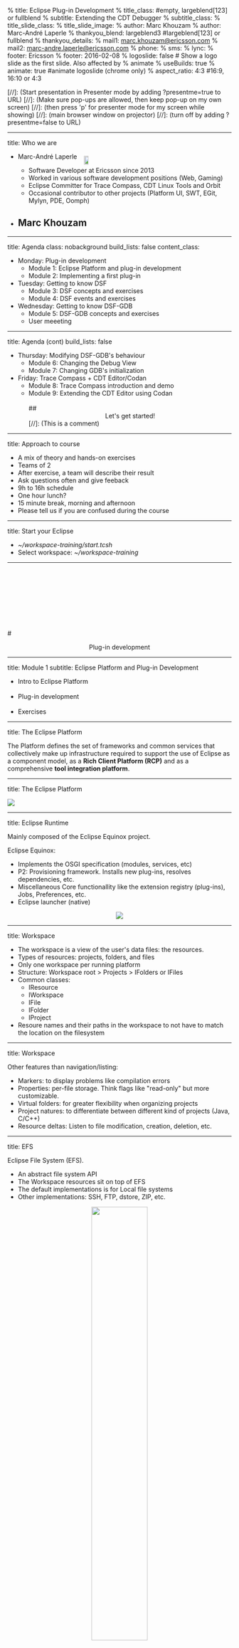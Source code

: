 % title: Eclipse Plug-in Development
% title_class:                  #empty, largeblend[123] or fullblend
% subtitle: Extending the CDT Debugger
% subtitle_class:
% title_slide_class:
% title_slide_image:
% author: Marc Khouzam
% author: Marc-André Laperle
% thankyou_blend: largeblend3       #largeblend[123] or fullblend
% thankyou_details:
% mail1: marc.khouzam@ericsson.com
% mail2: marc-andre.laperle@ericsson.com
% phone:
% sms:
% lync:
% footer: Ericsson
% footer: 2016-02-08
% logoslide: false      # Show a logo slide as the first slide. Also affected by % animate
% useBuilds: true
% animate: true         #animate logoslide (chrome only)
% aspect_ratio: 4:3     #16:9, 16:10 or 4:3

[//]: (Start presentation in Presenter mode by adding ?presentme=true to URL)
[//]: (Make sure pop-ups are allowed, then keep pop-up on my own screen)
[//]: (then press 'p' for presenter mode for my screen while showing)
[//]: (main browser window on projector)
[//]: (turn off by adding ?presentme=false to URL)

---
title: Who we are

- Marc-André Laperle
    - Software Developer at Ericsson since 2013
    - Worked in various software development positions (Web, Gaming)
    - Eclipse Committer for Trace Compass, CDT Linux Tools and Orbit
    - Occasional contributor to other projects (Platform UI, SWT, EGit, Mylyn, PDE, Oomph)

- Marc Khouzam
    -

---
title: Agenda
class: nobackground
build_lists: false
content_class:

- Monday: Plug-in development
    - Module 1: Eclipse Platform and plug-in development
    - Module 2: Implementing a first plug-in
- Tuesday: Getting to know DSF
    - Module 3: DSF concepts and exercises
    - Module 4: DSF events and exercises
- Wednesday: Getting to know DSF-GDB
    - Module 5: DSF-GDB concepts and exercises
    - User meeeting

---
title: Agenda (cont)
build_lists: false

- Thursday: Modifying DSF-GDB's behaviour
    - Module 6: Changing the Debug View
    - Module 7: Changing GDB's initialization
- Friday: Trace Compass + CDT Editor/Codan
    - Module 8: Trace Compass introduction and demo
    - Module 9: Extending the CDT Editor using Codan
    <br><br>
##<center>Let's get started!</center>
[//]: (This is a comment)

---
title: Approach to course

- A mix of theory and hands-on exercises
- Teams of 2
- After exercise, a team will describe their result
- Ask questions often and give feeback
- 9h to 16h schedule
- One hour lunch?
- 15 minute break, morning and afternoon
- Please tell us if you are confused during the course

---
title: Start your Eclipse

- *~/workspace-training/start.tcsh*
- Select workspace: *~/workspace-training*

---

<br><br>
<br><br>
<br><br>
<br><br>
#<center>Plug-in development</center>

---
title: Module 1
subtitle: Eclipse Platform and Plug-in Development

- Intro to Eclipse Platform
<br><br>
- Plug-in development
<br><br>
- Exercises

---
title: The Eclipse Platform

The Platform defines the set of frameworks and common services that collectively make up infrastructure required to support the use of Eclipse as a component model, as a **Rich Client Platform (RCP)** and as a comprehensive **tool integration platform**.

---
title: The Eclipse Platform

<img src="images/sdk-arch.jpg"/>

---

title: Eclipse Runtime

Mainly composed of the Eclipse Equinox project.

Eclipse Equinox:

- Implements the OSGI specification (modules, services, etc)
- P2: Provisioning framework. Installs new plug-ins, resolves dependencies, etc.
- Miscellaneous Core functionallity like the extension registry (plug-ins), Jobs, Preferences, etc.
- Eclipse launcher (native)

<center><img src="images/EclipseRT.png"/></center>

---

title: Workspace

- The workspace is a view of the user's data files: the resources.
- Types of resources: projects, folders, and files
- Only one workspace per running platform
- Structure: Workspace root > Projects > IFolders or IFiles
- Common classes:
	- IResource
	- IWorkspace
	- IFile
 	- IFolder
	- IProject
- Resoure names and their paths in the workspace to not have to match the location on the filesystem

---
title: Workspace

Other features than navigation/listing:

- Markers: to display problems like compilation errors
- Properties: per-file storage. Think flags like "read-only" but more customizable.
- Virtual folders: for greater flexibility when organizing projects
- Project natures: to differentiate between different kind of projects (Java, C/C++)
- Resource deltas: Listen to file modification, creation, deletion, etc.

---
title: EFS

Eclipse File System (EFS).

- An abstract file system API
- The Workspace resources sit on top of EFS
- The default implementations is for Local file systems
- Other implementations: SSH, FTP, dstore, ZIP, etc.

<center><img src="images/efs_project.png" width="50%" height="50%"/></center>

---
title: Eclipse Team

Framework to integrate SCMs.

- Repository configuration
- Resource management: Hooks for delete, move, add. Decorators in the UI.
- Synchronization: tracks whether or not resources are in sync. Local history.
- Logical Model Integration: Operate at the model level instead of per-file.
- Views: Synchronize, History, etc.

EGit, CVS, Subversion, Perforce use this.

<center><img src="images/egit.png"/></center>

---
title: Eclipse Help


- Table of content, Search, indexed
- Context sensitive (F1). Plug-ins can set context "ids"
- Runs on a local server, either in internal browser (SWT wiget) or external

Other "User Assistance" features

- Cheat cheets
- Welcome page
- Tutorials

<div style="position: absolute; left:400px; top: 400px;"><img src="images/welcome.png" width="70%" height="70%"/></div>
---
title: SWT

Standard Widget Toolkit (org.eclipse.swt.*)

<img src="images/vis-example.png"/>
<img src="images/lin-example.png"/>
<img src="images/mac-example.png"/>

A Java library of widgets aimed at providing efficient, portable access to the user-interface facilities of the operating systems on which it is implemented.

This is typically the lowest level of UI programming done in Eclipse development.

---
title: SWT
subtitle: Features

- Native look
- Quite fast!
- Button, Text, Browser, Group, Table, Tree, etc.
- Parent is specified in constructor (versus add child to parent container explicitly)<
- Can be used as a stand-alone Java library (without anything else Eclipse)

---
title: SWT
subtitle: Implementation

- Single UI thread
- Implemented using JNI calling the OS native library (which means SWT has some native glue code)
	- Windows: Win32
	- Mac: Cocoa
	- Linux: GTK2 and GTK3
- Browser widget is integrated with different libraries: Webkit, Internet Explorer, XULRunner (Firefox)
- Most crashes (i.e. segmentation fault) in Eclipse due to native libraries called by SWT
	- GTK, WebKitGTK+, Ubuntu-specific libraries (Unity)
- A bit hard (but fun) to debug. Java + Native C
---
title: JFace

JFace is a UI toolkit with classes for handling many common UI programming tasks. It is designed to work with SWT without hiding it.

org.eclipse.jface.*

Common uses:

- Viewers: TreeViewer, TableViewer, etc.
- Dialogs: Message dialog, error dialog, etc.
- Wizards: Wizard dialog, pages

---
title: Workbench

org.eclipse.ui.*

This is where classes more related to the common IDE UI fonctionality reside.

<center><img src="images/workbench_decomposed.png" width="500" height="400"/></center>

---
title: Workbench

- A <b>Workbench</b> has one or more workbench windows.

- Each Workbench <b>Window</b> has workbench pages.

- Each Workbench <b>Page</b> has workbench parts, of which there are two kinds: views and editors.

- Each Workbench <b>Part</b> is either a <b>View</b> or an <b>Editor</b>.

<br/>
<center><img src="images/workbench_dia.png"/></center>

---
title: Workbench

Common uses:

- Views: IViewPart and the extension point org.eclipse.ui.views
- Commands and Handlers: org.eclipse.ui.commands, org.eclipse.ui.handlers extension points.
- Preference pages: org.eclipse.ui.preferencePages extension point
- Editors: org.eclipse.ui.editors extension point. IEditorPart and useful classes like TextEditor

---
title: The Eclipse SDK

To be able to work program with the Eclipse Platform, you need tools.

<img src="images/eclipse-logo-without-text.png" width="64" height="64"/>=<img src="images/jdt.png"  width="64" height="64"/>+<img src="images/plugins.png"  width="64" height="64"/><br/>

The Eclipse SDK = Platform (including source) + JDT + PDE

---
title: JDT: Eclipse Java development tools

Those are the tools suitable for any Java-based programming

<center><img src="images/editor_vectortest.png"/></center>

---
title: PDE: Plug-in Development Environment

Provides tools to create, develop, test, debug, build and deploy Eclipse plug-ins.

<img src="images/eclipse-pde.png"/>

---
title: Module 2
subtitle: Implementing a First Plug-in

---
title: Project for exercices

We will create a new view that will display a log of every function:line that the debugger stops at.
<center>
<img src=images/FrameSpy.png>
</center>
---
title: What IS an Eclipse plug-in?

It's an OSGI bundle, a java module.
But with an Eclipse flavor. Among other things:

- Specifies dependencies to other plug-ins
- Uses extensions to plug into existing extension points
- Can define new extension points for others to extend 
- Specifies what to package in the (Jar)
- Specifies the execution environment (Java 7, 8, etc).

Difference between extension and extension point?

Extension = plug<br/>
Extension point = socket

A lot of things are done through extension points. For that, we need a plug-in.

---
title: Exercise: Create a plug-in

- Go to Plug-in Development perspective
- File > New > Plug-in project
- Name your plug-in (org.eclipse.cdt.example.framespy)
- Press Next then Finish
- <b>Go!</b>

What are all the tabs for?

<center><img src="images/manifest_tabs.png"/></center>

---
title: Step to prepare

- Since we want to use the Git repo, delete the project and import existing one.
    - Right-click on your project and press Delete then press OK
- Go to *Git perspective*
    - In *Git Repositories* right-click and choose *Remove Repository from View*

---
title: Step to prepare (2)

- Go to *Plug-in Development perspective*:
    - *File->Import...->General->Existing Projects into Workspace*
    - Press *Next*
    - Press *Browse...*
    - Choose *~/workspace-training/EclipseTraining/org.eclipse.cdt.example.framespy*
    - Make sure a single project is showing and is selected
    - Press *Finish*

- Right-click on project and choose *Team->Fetch from Upstream*

---
title: Exercise: Create a view

- Reset to **PLUG1**
- Add a new view by adding an extension (plugin.xml)
- Create the view class (tip: click the hyperlink to bring up the New Class wizard)
- Make sure the view has an id, name
- To test your progress 

<center> <img src="images/LaunchCourse.png" width="400"/></center>

- <b>Go!</b>

---
title: SWT Basic widget creation

~~~~{java}
Text textBox = new Text(parentComposite, SWT.SOMESTYLE | SWT.OTHERSTYLE);
textBox.set*Somesetter*
textBox.add*Somelistener*
~~~~

Composite are containers of widgets that can be layed out.

Composites can be in composites!

---
title: Exercise: Add button to view

Let's add a Button. Let's make it a checkbox button.

- Reset to **PLUG2**
- In view class, in createPartControl() add new Button with a "checkbox style"
- Add selection listener to detect when it's pressed
- Output something to the console
- <b>Go!</b>

But the button does not belong in view itself, it would be nicer in the toolbar. <img src="images/quick_fix.png" width="50" height="40"/>
---
title: Eclipse commands and handlers

The Commands framework is a way to add user actions to the user interface.
A command has:

- An id that declares a semantic behavior
- One or more handlers

For example, the Copy command has the id *org.eclipse.ui.edit.copy*. But it has many handlers that behave differently depending on the context (selection, view)

---
title: Exercise: Create the command and handler

- Reset to **PLUG3**
- Add a command extension to toggle log on/off
- Create a defaultHandler class (tip: use hyperlink to create class). Make it extend AbstractHandler
- Implement the execute method to make it print something to the console
- <b>Go!</b>
---
title: The menus extension point

The org.eclipse.ui.menus extension point can add commands to:

- Main menu (menu)
- Main toolbars (toolbar)
- View context menus (popup)
- View toolbars (toolbar)
- View menus (menu)

It has an odd **locationURI** field: &nbsp;<span style="background-color:#eeeeee;">[Scheme]:[ID]?[placement]</span>

For example:

~~~~
menu:org.eclipse.ui.main.menu?after=additions
~~~~

---
title: Exercise: Add toolbar button

Let's add the command to the view toolbar.

- Reset to **PLUG4**
- Create the menus extension
- Add a menuContribution, set the locationURI so that it gets displayed in the view toolbar, after additions
- Add a command under the contribution. Set the id, icon and style (push)
- <b>Go!</b>

It would be nice in the context menu as well. <img src="images/quick_fix.png" width="50" height="40"/>

---
title: Exercise: Context menu

Let's add the same command in the context menu.

- Reset to **PLUG5**
- Add a new menuContribution. Because it needs different locationURI. 
- Add the command. Set the id, icon and style (push)
- Create a context menu in the view:
~~~~{java}
fMenuManager = new MenuManager();
Menu menu = fMenuManager.createContextMenu(composite);
composite.setMenu(menu);
getViewSite().registerContextMenu(fMenuManager, null);
...
fMenuManager.dispose();
~~~~

- <b>Go!</b>
---
title: Exercise: Show the toggle state

The user needs to see whether logging is enabled or not.

Let's add a label that displays that.

- Reset to **PLUG6**
- Add a Label (a SWT widget) at the view creation.
- When the command executes:
	- Set the toggle state (you can add a method to the view)
	- Update the label text

- <b>Go!</b>


If you enable logging and close/reopen the view, what happens?
---
title: The Preference Store

We should make sure that the toggle state is remembered when the view is closed (or Eclipse is restarted). There are multiple ways to do this. A useful one is the Preference Store. 

- Works like a key/value map
- Can be applied to different scopes:
	- DefaultScope: When the user presses "restore defaults" it restores to this.
	- InstanceScope: Saved at the workspace level. Overrides Default.
	- ProjectScope: Saved at the project level. Overrides Instance.
	- Custom!
- Organized in nodes (think namespaces). Typically the plug-in id.
---
title: Exercise: Persist the toggle state

- Reset to **PLUG7**
- When the toggle state is set:
	- Get the InstanScope
	- Get the node
	- Set the key/value
- When the view is created:
	- Get the InstanScope
	- Get the node
	- Get value using key, set the label text

- <b>Go!</b>


---
title: Eclipse Jobs

Jobs are similar to Java Thread but have Eclipse flavor.

Some differences:

- Scheduling rules: determine which jobs can run concurrently
- Deadlock detection: and recovery (ILock)
- Shown in the Progress View to the user (or not) with progress (IProgressMonitor)
- Can be made cancellable by the user
- Returns a status (IStatus)

In Eclipse code, Jobs and Threads are both commonly used, depending on the situation.

For the first implementation of our logging feature, we will poll every one second using a job.

---
title: Exercise: Creating a polling job

- Reset to **PLUG8**
- When toggle state is on, create and schedule a job
	- Give the job a nice name to be shown in the Progress View
- In the job run() method, sleep for 1 sec
- After the 1 sec, reschedule the job (only if the toggle state is still on!).
- Print something to the console every tick "polling..."
- <b>Go!</b>

---
title: Exercise: Print to view

Every tick, we would like to show the elapsed time in the view. It can just be a 

- Reset to **PLUG9**
- Create a counter (a simple int) that is incremented each tick.
- Set the text label with the value of the counter
- <b>Go!</b>

What happens?
---
title: SWT Display and the UI thread

Changes to the UI (widgets) should always be done on the UI thread.

The Display implements the event loop. There is only one instance in a running Eclipse.
 
~~~~
Display.getDefault().asyncExec // Execute code at the next reasonable opportunity. Caller continues in parallel.
Display.getDefault().syncExec // Blocks calling thread until executed on UI thread
~~~~

With this knowledge we can fix the Invalid Thread Access. We can use asyncExec in this case. (**PLUG10**)
---
title: Exercise: Handle cancel

An IProgressMonitor is passed to the job.

We can use it to know if the user canceled the logging.

- Reset to **PLUG10**
- Use monitor.isCanceled() to know when user canceled
- Set the toggle state to off when canceled
- <b>Go!</b>

What happens? Do you have a problem with the job starting again?
If you need results from UI thread right away -> syncExec

---
title: Exercise Review
subtitle: What we accomplished

- Create a plug-in
- Create a view
- Use SWT widgets
- Use commands and handlers
- Use menu extension (context menu and toolbar)
- Use the preference store
- Use Jobs and Progress Monitors

---

<br><br>
<br><br>
<br><br>
<br><br>
#<center>Getting to know DSF</center>

---
title: Module 3
subtitle: DSF Concepts and Exercises

<br><br>
- Eclipse Debug Platform
<br><br>
- What is DSF?
<br><br>
- DSF concepts applied
<br><br>
- DSF Exercise 1

---
title: Building on our new view

1. Debug Frame Spy
    - New view logging each `method:line` at which the debugger stopped. 

---
title: Debug Frame Spy Details

1. Show list of method name and line number of each location program was interrupted
1. Show time of interrupt for each entry
1. Show the number of arguments of the function for each entry

---
title: Eclipse Debug Platform

- Eclipse provides a foundation for Debugging
    - Debug perspective
    - Debug views
    - Debug Actions, Toolbar, Menus
    - Debug Launching

++Notes++
- Debug perspective manual or automatic selection
- *Windows->Show View->Other... and expand Debug folder*
- Each view has toolbar actions, context-menu, view-menu
- Launch configuration types, launch configurations
++++

---
title: What is DSF?

- Overview
- View Model and Data Model
- Services
- Data Model contexts
- DSF Executor thread
- DSF Session
- Asynchronous (callback) programming

---
title: DSF Overview

- API for integrating debuggers in Eclipse
- Also designed for efficiency (slow or remote targets)
- Figure shows typical debugger integration using DSF

<center><img src=img/DSFOverview.png></center>

---
title: View Model

- View Model provides layer of abstraction for views
    - *User-presentable* structure of the data
<br><br>
- View Model allows to easily modify presentation e.g.,
    - Hide running threads
    - Limit number of stack frames
    - Only show processes if there is more than one

++Notes++
- Show feature that hides running threads
- Show feature that limits number of stack frames
- In practice, we don't change the view model very often.  So this course will not cover it.
++++
---
title: Data Model

- Data Model deals directly with the backend debugger
    - *Natural* or *backend* structure of the data
    - Independent of presentation to user
    - Provides building blocks for the view model
    - Uses common debugger concepts
        - Execution elements (e.g., processes, threads)
        - Formatted values (e.g., variables, registers)
        - etc

++Notes++
- Mention frontend vs backend terminology
++++
---
title: DSF Services

- DSF provides a service API to access the Data Model
<br><br>
- Built on top of OSGi (as Eclipse is)
<br><br>
- Services are entities managing logical subsets of the data model
<br><br>
- Services are used to request information or to perform actions
---
title: DSF Services (2)

- For example, the IRunControl service:
    - Provides list of execution elements (e.g., threads, processes)
    - Provides details about such elements (e.g., name, state)
    - Supports step, resume, interrupt, etc
<br><br>
- Other services: IMemory, IRegisters, IExpressions, IDisassembly...
<br><br>
- All services extend <code>IDsfService</code> (press *F4* on <code>IDsfService</code>)

---
title: Data Model Contexts

- IDMContext class is a 'pointer' to any type of backend data
    - IExecutionDMContext - thread, process, group
    - IFrameDMContext - stack frames
    - IBreakpointDMContext - breakpoint, tracepoint, dprintf
    - All contexts extend <code>IDMContext</code> (use *F4*)
<br><br>
- Contexts are hierachical
    - *process* -> *thread* -> *frame* -> *expression*
    - <code>DMContexts.getAncestorOfType()</code>
<br><br>
- Contexts are used to retrieve data from services

---
title: DSF Executor thread

- Accessing data from different threads requires synchronization
- DSF uses a single-threaded executor to avoid synchronization
<center>
<img src=img/synchronization_1.png>
<img src=img/synchronization_2.png>
</center>

---
title: DSF Session

- Instances of DSF services are grouped into a DSF session
<br><br>
- There can be multiple sessions running at the same time
<br><br>
- The session provides the DSF Executor (<code>DsfSession#getExecutor()</code>)
<br><br>
- A session handles sending events to registered listeners

---
title:  Asynchronous (callback) programming

- Most DSF APIs return void but indicate completion in a callback
<br><br>
- <code>RequestMonitor</code> is the main callback class
    - Remember to call <code>done()</code> when real work is finished
    - This calls: <code>handleCompleted()</code>, <code>handleSuccess()</code>, <code>handleError()</code>
<br><br>
- <code>DataRequestMonitor</code> to *"return"* a value
    - <code>getData()</code> to get that value

---
title: RequestMonitor example

- To call an asynchronous method, such as:
~~~~
void asyncCall(IDMContext dmc, RequestMonitor rm);
~~~~
- there are two main coding styles
~~~~
Declarative:
   RequestMonitor myRm =
           new RequestMonitor(getExecutor(), parentRm);
   asyncCall(dmc, myRm);

In-line:
   asyncCall(dmc, new RequestMonitor(getExecutor(), parentRm));
~~~~
---
title: Declarative Style

- First declare the RequestMonitor and what it should do
<br><br>
- Then call the asynchronous method, passing the RM
~~~~
   RequestMonitor myRm =
           new RequestMonitor(getExecutor(), parentRm) {
               @Override
               void handleSuccess() {
                   System.out.println("Async call succeeded");
                   parentRm.done();
               }
           };

   asyncCall(dmc, myRm);
~~~~
---
title: In-line Style

- Directly call the asynchronous method
<br><br>
- Declare and define the RM in-line 
~~~~
   asyncCall(dmc, 
             new RequestMonitor(getExecutor(), parentRm) {
                 @Override
                 void handleSuccess() {
                     System.out.println("Async call succeeded");
                     parentRm.done();
                 }
             });

~~~~
- *In-line* has the benefit of showing the execution flow
---
title: DataRequestMonitor

- Extention of <code>RequestMonitor</code> which *"returns"* data
~~~~
   DataRequestMonitor<String> parentRm =
              new DataRequestMonitor<String>(getExecutor, null);
   asyncCallWithData(
      dmc, 
      new DataRequestMonitor<String>(getExecutor(), parentRm) {
      @Override
      void handleSuccess() {
          String resultString = "Success with result " + getData();
          parentRm.done(resultString);
      }
   });
~~~~
---
title: Other RequestMonitors

- <code>CountingRequestMonitor</code> and <code>MultiRequestMonitor</code>
    - For multiple asynchronous request in parallel
<br><br>
- <code>ImmediateRequestMonitor</code> and similar
    - <code>handleSuccess()</code> and others are called on the thread where the ImmediateRM was created.

---
title: DSF concepts review
build_lists: true

1. APIs to integrate a debugger 'more easily' e.g., GDB
1. View Model for presentation layer
1. Data Model to communicate with backend (GDB)
1. Services API to access Data
1. No synchronization: DSF Executor **must** be used to access Data
1. Services for one backend are grouped in a Session
1. Heavy use of asynchronous programming for responsiveness

---
title: DSF practical review
build_lists: true

1. Services extend <code>IDsfService</code>
<br><br>
1. Contexts extend <code>IDMContext</code>
<br><br>
1. Context hierarchy searched with <code>DMContexts</code>
<br><br>
1. Executor can be found with <code>DsfSession#getExecutor()</code>
<br><br>
1. <code>RequestMonitor</code> and <code>DataRequestMonitor</code> for callbacks

---
title: DSF Exercise 
build_lists: true

- FrameSpy to periodically print "method:line" for current frame 
    - Reset branch to commit starting with
        - **DSF1_START** or **DSF1_ADVANCED**
<br><br>
    - To test, make sure you launch a C/C++ Debug session first
<br><br>
    - Use the **Tasks** view to see what needs to be done
<br><br>
    - **Go!**

++Notes++
- Show how to launch a C/C++ debug session (use non-stop first)
++++
---
title: Exercise review
build_lists: true

- Finding the DSF session using debug context
    - Debug View and Debug Context
    - Adapter pattern
<br><br>
- Calling an existing DSF service
    - Using a DsfServicesTracker for the DSF session
<br><br>
- Call the asynchronous IStack.getTopFrame()
    - Using a new DataRequestMonitor
    - Calling getData() in handledSuccess()
---
title: Exercise review (2)

- IDMContext vs IDMData
    - call IStack.getFrameData()
    - Using a new DataRequestMonitor
    - Calling getData() in handledSuccess()
    - Then finally display "method:line"

---
title: Exercise follow-up part 1
build_lists: true

- What if you select the process element?
    - The top frame of which thread should we use?
<br><br>
- For now, just handle the error (as seen on console)
    - Reset to **DSF1_ANSWERS** if you need
    - Override <code>handleError()</code>
    - **Go!**

---
title: Follow-up part 1 review

---
title: Exercise follow-up part 2

- Assertions are a great way to notice unexpected situations
<br><br>
- Enable assertions in development eclipse for test eclipse
    - In launch configuration, *Arguments* tab, *VM arguments*
    - Add *-ea*
    - Make sure you have a breakpoint for *AssertionError*
    - Re-launch and try
    - **Go!**

++Notes++
- Explain how to use assertions
++++

---
title: Exercise follow-up part 2

- Did you use the DSF Executor?
    - Which code runs on the Executor, which not?
<br><br>
- Wrap first call to DSF service in Executor
    - Call <code>submit()</code> of the Executor
    - Pass a <code>DsfRunnable()</code> whose <code>run()</code> does the work
    - **Go!**

---
title: Follow-up part 2 review

---
title: Which DSF concepts did we exercise?
build_lists: true

1. APIs to integrate a debugger 'more easily' e.g., GDB
1. View Model for presentation layer
1. Data Model to communicate with backend (GDB)
1. Services API to access Data
1. No synchronization: DSF Executor **must** be used to access Data
1. Services for one backend are grouped in a Session
1. Heavy use of asynchronous programming for responsiveness

---
title: Module 4
subtitle: DSF Events and Exercises

- What are DSF events
<br><br>
- Sending and receving DSF events
<br><br>
- DSF Exercises 2 and 3

---
title: DSF Events

- DSF uses events to notify listeners of different things e.g.,
    - Thread/Process started/exited
    - Thread/Process suspend/resumed
    - Breakpoint added/updated/removed
    - etc

---
title: DSF Events (2)
build_lists: true

- Events are how the Data Model tells the View Model of changes
    - e.g., Thread stops => Update Debug View
    - View Model is an advanced topic not covered in this course
<br><br>
- Events also notify services of other services' changes
    - e.g., Clearing caches when execution resumes
---
title: DSF Events details

- Most events implement <code>IDMEvent</code> which provides an <code>IDMContext</code>
    - e.g., When thread suspends, event specifies which thread
<br><br>
- Event types usually found in the different service interfaces e.g.,
    - <code>IRunControl</code>:
        - <code>ISuspendedDMEvent</code>, <code>IContainerSuspendedDMEvent</code>
        - <code>IResumedDMEvent</code>, <code>IContainerResumedDMEvent</code>
<br><br>
- Not all services trigger events
    - <code>IStack</code> has not events
---
title: Sending DSF Events

<br><br><br>
- To send an event a service calls <code>DsfSession#dispatchEvent()</code>
---
title: Receiving DSF Events

- To receive a DSF events a client must:
    - Declare a **public** method of any name
    - Method takes the event of interest as a parameter
    - Annotate method with <code>@DsfServiceEventHandler</code>
    - Register with the DSF Session using <code>DsfSession#addServiceEventListener()</code>
    - Registration must be done on the Executor
<br><br>
- The method is called on the DSF Executor


++Notes++
- <code>dispatchEvent()</code> calls event listeners in a **separate** Runnable on the Executor.
    - This allows sender to finish its work before events are received by the listeners.
    - Event listener methods always called in the Executor thread.
++++
---
title: Receiving event example

- The following method from *SomeClass* will be called for every suspended event

~~~~
    @DsfServiceEventHandler
    public void anyName(ISuspendedDMEvent e) {
        System.out.println("Received " + e.toString());
    }
~~~~

- as long as we register the class with the session

~~~~
    getSession().addServiceEventListener(SomeClass.this, null);
~~~~

- Remember that registration must be done on Executor
---
title: Help with the Executor
build_lists: true

- DSF provides Java Annotations to guide with Executor use 
    - <code>@ThreadSafe</code>
        - Safe for any thread (synchronization used)
    - <code>@ConfinedToDsfExecutor(executor)</code>
        - Must use specified executor
    - <code>@ThreadSafeAndProhibitedFromDsfExecutor(executor)</code>
        - Safe for any thread **except** the specified executor
<br><br>
- They are hierarchical, so apply to children (e.g., methods of class)
<br><br>
- Unfortunetly, there is no compiler support so they are effectively just comments (that are sometimes missing)

---
title: DSF Event Exercise

- Show "method:line" each time a thread stops instead of polling
    - Reset branch to commit starting with
        - **DSF2_START** or **DSF2_ADVANCED**
        - Polling job has been removed for you
        - "method:line" only shown when FrameSpy first enabled
<br><br>
    - To test:
        - make sure your debug session is in Non-Stop mode
        - step program and check new "method:line"  each step
<br><br>
    - **Go!**

---
title: Event Exercise Review

- Registering for DSF events
    - addServiceEventListener() **using** the Executor
    - Must pass <code>FrameSpyView.this</code> (or another listener class)
<br><br>
- Unregister for DSF events when FrameSpy disabled
    - removeServiceEventListener() **using** the Executor
    - Must pass <code>FrameSpyView.this</code> (or listener used)
    
---
title: Event Exercise Review (2)

<br><br>
- Receiving the event

~~~~
@DsfServiceEventHandler
public void anyName(ISuspendedDMEvent event) {
    // Fetch frame info and print it
}
~~~~

---
title: Event Exercise for All-Stop

- <code>ISuspendedDMEvent</code> is used for Non-stop only
<br><br>
- <code>IContainerSuspendedDMEvent</code> for All-stop
    - Represents the process stopping
    - The top frame of which thread should we use?
<br><br>
- This event specifies which thread caused the stop
    - Use that **triggerring** thread (context)
    - (Look at declaration of <code>IContainerSuspendedDMEvent</code>)
    - Reset to **DSF2_ANSWERS**
    - **Go!**

---
title: All-Stop Exercise Review

---
title: Handling a new session

- FrameSpy has an important limitation now
    - enable FrameSpy
    - stop the session and start a new one
    - step the new session
    - **FrameSpy no longer prints**

---
title: Handling a new session (2)

<br><br>
<br><br>
<br><br>
#<center>**Why?**</center>

---
title: Handling a new session (3)
build_lists: true

- When new session starts, we are not registered for its events
<br><br>
- How to know **when** new session starts so we can register?

---
title: DsfSession to the rescue

- DsfSession notifies registered listeners of start/end of all sessions
    - <code>addSessionStartedListener()</code>, <code>removeSessionStartedListener()</code>
    - <code>addSessionEndedListener()</code>, <code>removeSessionEndedListener()</code>
<br><br>
- DsfSession provides access to all running sessions:
    - <code>getActiveSessions()</code>, <code>getSession(id)</code>

---
title: Multiple Session Exercise

- Register for event for each new DSF session
    - Reset to **DSF3_START** or **DSF3_ADVANCED**
<br><br>
    - Listen for new session and register with them
<br><br>
    - Unregister when FrameSpy gets disabled
<br><br>
    - **Go!**

---
title: Sessions Exercise Review

---

<br><br>
<br><br>
<br><br>
<br><br>
#<center>Getting to know DSF-GDB</center>

---
title: Module 5

- What is DSF-GDB
<br><br>
- A little history
<br><br>
- DSF-GDB's service structure
<br><br>
- DSF Exercises 4, 5 and 6

---
title: What is DSF-GDB

- Integration of GDB using DSF
    - Cannot use run DSF by itself
<br><br>
- Extra features on top of base DSF
    - Tracepoints
    - Visualizer
    - OS Resources

---
title: History of DSF-GDB

- How it started
<br><br>
- Ericsson's involvement
<br><br>
- GDB's evolution
<br><br>
- Default CDT Debugger integration
<br><br>
- Where we stand today

---
title: DSF-GDB's services

- DSF provides API for services
    - <code>IStack</code>, <code>IBreakpoints</code>, <code>IExpressions</code>, etc
<br><br>
- DSF-GDB provides an implementation
<br><br>
- Hierarchy of DSF-GDB services
    - Press *F4* on <code>IDsfService</code>
    - <code>MI[service]</code> vs <code>GDB[service]</code> (historical)
    - <code>GDB[service][version]</code>
    - <code>GDB[service]_HEAD</code>

---
title: New Service Exercise
build_lists: true

- Write a new service providing the current time
    - Reset to **DSF4_START** or **DSF4_ADVANCED**
<br><br>
    - **FrameSpyService.java** already created for you
<br><br>
    - Make it into a DSF service that can be found by name
<br><br>
    - Provide methods:
        - Synchronous <code>getLocalTimeOfDayString</code> method
        - Asynchronous <code>getTargetTimeOfDayString</code> method
<br><br>
    - **Go!**

---
title: New Service Review
build_lists: true

- <code>AbstractDsfService</code> can be used as a base class for services
<br><br>
    - Need to implement <code>getBundleContext()</code>
<br><br>
    - Need to advertise a service using <code>register()</code>
        - Any name can be used but class or interface name is good
<br><br>
    - <code>initialize()</code> and <code>shutdown()</code> should be enhanced
<br><br>
    - Some method providing the service functionality is needed

---
title: Asynchronous vs Synchronous API

- Slowest part of the CDT debugger is communication with GDB
    - DSF provides infrastructure for async communication
    - New async API can use that infrastructure
    - New sync API **cannot**
<br><br>
- Async API can be used synchronously but not other way around

++Notes++
- Explain when to implement the different two getTimeOfDay() versions
++++

---
title: Using new service

- Prepend every printout in FrameSpyView with the time of day
    - Reset to **DSF4_UPDATE_START**
<br><br>
    - FrameSpyView to show:  [time] method:line
<br><br>
    - If you test it, it will **not** work (yet)
<br><br>
    - **Go!**

---
title: Instantiating new service
build_lists: true

- We can't find the service because we didn't instantiate it
<br><br>
- We need one instance for **each** DSF session
<br><br>
- A DSF-GDB session instantiates its services
    - We haven't hooked into a DSF-GDB session (yet)
    - We need to manager our new service ourselves
    - Remember <code>addSessionStartedListener()</code> and friends?

---
title: Instantiation Exercise

- Implement a managing class to create/dispose of the new service
    - Reset to **DSF5_START** or **DSF5_ADVANCED**
<br><br>
    - Done for you:
        - Singleton **FrameSpyServiceManager.java**
        - <code>initialize()</code> and <code>dispose()</code> called by <code>Activator</code>
<br><br>
    - Instantiate and <code>initialize()</code> a FrameSpyService for each new DSF session
<br><br>
    - When done FrameSpyView should show:  [time] method:line
<br><br>
    - **Go!**

---
title: Service Shutdown

- We instantiate a service for each new DSF session
<br><br>
- What about shutting down those instances?
    - Each time a DSF session ends
- DSF-GDB automatically shutsdown **all** DSF services
    - Anything registered and implementing <code>IDsfService</code>
    - We don't need to take care of it ourselves
    - Refer to DSF-GDB's **ShutdownSequence.java**

++Notes++
Ideal to finish a day here
++++

---
title: Frame Argument count
build_lists: true

- Provide the number of arguments when printing "method:line"
    - Reset to **DSF6_START** or **DSF6_ADVANCED**
<br><br>
    - Provide API (method) in your service for arguments count
    - Async or Sync? 
        - Is the info needed in GDB?
        - Are you going to call any async APIs?
<br><br>
    - Use <code>IStack</code> service to get list of frame arguments
<br><br>
    - Update FrameSpyView to show:  [time] method:line (# args)
<br><br>
    - **Go!**

---
title: Exercise Review
---

<br><br>
<br><br>
<br><br>
#<center>Modifying DSF-GDB's behaviour</center>


---
title: Module 6
subtitle: Changing the Debug View

- Extending an existing service
<br><br>
- Launch Delegates and Launch Configuration Types
<br><br>
- Service Factories
<br><br>
- DSF Exercises 7 and 8

---
title: Building on DSF-GDB

- New service does not do anything *debugging*
<br><br>
- For a new debugging feature
    - Use existing DSF-GDB services
    - Re-work obtained information
    - Provide new information to view
<br><br>
- Services can use other services

---
title: Extending a service
build_lists: true

- For stack frames, replace method name "main" with "entry"
    - Reset to **DSF7.1_START** or **DSF7.1_ADVANCED**
<br><br>
    - **FrameSpyStackService.java** extend existing Stack service
<br><br>
    - Override <code>getFrameData()</code> 
<br><br>
    - "Return" an <code>IFrameDMData</code> whose <code>getFunction()</code> returns "entry" instead of "main"
<br><br>
    - **Go!**
---
title: New Service Instantiation

- Like before we now have a new class we must instantiate
<br><br>
- Can we use <code>FrameSpyServiceManager?</code>
    - <code>FrameSpyStackService</code> extends existing <code>GDBStack_HEAD</code> service
    - <code>GDBStack_HEAD</code> is already being instantiated by DSF-GDB
    - Instantiating ours would create **two** IStack services
<br><br>
- We need to instantiate our service *instead* of the original one

---
title: The two approaches to extend DSF-GDB

1. Creating a new view and a new service
    - Does not affect the rest of the debugging views
    - We can do this to any DSF-GDB session
    - This was our first set of exercises
<br><br>
1. Replacing a service and changing an existing view
    - Does affect normal debugger behaviour
    - Should be chosen by user explicitly
    - Aimed at specific scenarios
    - This is what we need now
<br><br>
- So, how do we *replace* a service?

---
title: First solution

- New *Launch Configuration Type*
    - Current ones
        i. *C/C++ Application*
        i. *C/C++ Attach to Application*
        i. *C/C++ Postmortem Debugger*
        i. *C/C++ Remote Application*
<br><br>
    - Add a new one such as "IMA2l-Chip Debugger"
<br><br>
    - Launch Config Types need a Launch Delegate
<br><br>
    - When chosen by user, we know to replace IStack service
         
---
title: Second solution

- New *Launch Delegate* to existing *Launch Configuration Type*
    - Current ones for *C/C++ Application*
        i. *GDB (DSF) Debug Process Launcher*
        i. *Legacy Create Process Launcher* (will be removed)
<br><br>
    - Add a new one such as "IMA2l-Chip Local Launcher"
<br><br>
    - When chosen by user, we know to replace IStack service

---
title: Differences

- Both solutions are almost the same
    - Both need a new launch delegate
    - The first also provide a new launch config type
    - The second re-uses existing launch config types
<br><br>
- Base choice on the UI presented to the user
    - Let's go over the two UIs
<br><br>
- Code differences are minor

---
title: Launch Delegate exercise
build_lists: true

- Create a new Launch Delegate for *C/C++ Application*
    - Reset to **DSF7.2_START**
<br><br>
    - **FrameSpyLaunchDelegate.java** extends <code>GdbLaunchDelegate</code>
<br><br>
    - Update *Extensions* tab of *plugin.xml*
        - Fill-in <code>org.eclipse.debug.core.launchDelegates</code>
        - "Main" Launch tab has been provided for you
<br><br>
    - **Go!**

---
title: Launch Delegate Review

- When creating a "C/C++ Application" launch, we can now select our delegate
<br><br>
- But the new delegate does exactly what DSF-GDB does
<br><br>
- It still does not instantiate <code>FrameSpyStackService</code>

---
title: New Services Factory

- Now that we have a new delegate, we can create a new *Services Factory*
<br><br>
- A DSF Service Factory is used to create the different services
    - Let's have a look at <code>GdbDebugServicesFactory</code>
<br><br>
- When user chooses new delegate, they will get new IStack service

---
title: Services Factory Exercise
build_lists: true

- Create a new Services Factory for our Launch Delegate
    - Reset to **DSF7.3_START**
<br><br>
    - **FrameSpyServicesFactory.java** extends <code>GdbDebugServicesFactory</code>
<br><br>
    - This new service factory instantiates <code>FrameSpyStackService</code>
<br><br>
    - Our delegate uses <code>FrameSpyServicesFactory</code>
        - by overridding <code>newServiceFactory()</code>
<br><br>
    - **Go!**
<br><br>
    - You should be able to see "entry" instead of "main"

---
title: Current status

- We have a new delegate <code>FrameSpyLaunchDelegate</code>
<br><br>
- We have a new service factory <code>FrameSpyServicesFactory</code>
<br><br>
- We have a new service <code>FrameSpyStackService</code>
<br><br>
- New delegate uses new service which replaces "main" with "entry"

---
title: Service_HEAD pattern

- Why did our new service extend <code>GDBStack_HEAD</code>?
<br><br>
- Recent improvement allows extenders to stay on newest GDB version
<br><br>
- Let's look at an example
    - F4 on <code>GDBControl_HEAD</code>
- <code>GDBService_HEAD</code> always points at newest service version
<br><br>
- Favors stability of latest GDB version at the detriment of older ones

---
title: Launch Config Type exercise

- Create a new Launch Configuration Type for our delegate
    - Reset to **DSF8_START**
<br><br>
    - Use extension points in *plugin.xml*
    - <code>o.e.debug.core.launchConfigurationTypes</code>
    - <code>o.e.debug.core.launchConfigurationTypeImages</code>
    - <code>o.e.debug.core.launchConfigurationTabGroups</code>
<br><br>
    - Assign our launch delegate to new launch config type
<br><br>
    - Assign our launch tab to new launch tab group
<br><br>
    - **Go!**

---
title: What we've seen

- We've created a new view that used existing services
<br><br>
- We've created a new service that the new view can use
<br><br>
- We've created a replacement service for our own delegate
<br><br>

---
title: Module 7
subtitle: Changing GDB's Initialization

- Launch order
<br><br>
- FinalLaunchSequence
<br><br>
- Extending the FinalLaunchSequence
<br><br>
- DSF Exercise 9

---
title: Modifying GDB initialization

- DSF-GDB initializes GDB based on parameters of the launch config, e.g., 
    - Enable non-stop mode
    - Connect to a remote target
    - Open a core file
<br><br>
- In some situations, we may want to modify how GDB is initialized, e.g.,
    - Remove step that connects to remote target
    - Modify which .gdbinit file is read
    - Send a new command before connecting to target

---
title: DSF-GDB launch sequence

1.
1.
1.
1.

---
title: Adding a step at initialization

- **Goal**: Turn on GDB verbosity (debug printouts) from the beginning
    1. Need to send GDB the MI command: <code>-gdb-set verbose on</code>
    1. Need to send it before other commands sent to GDB
<br><br>
- **Exercises**:
    1. Provide API in <code>FrameSpyService</code> to send new command
    1. Extend DSF-GDB's initialization class: (<code>FinalLaunchSequence</code>)
    1. Use extended initialization class instead of DSF-GDB's one

---
title: Communicating with GDB

- <code>ICommandControlService</code>

---
title: Sending a command to GDB

- Add a method to FrameSpyService that will send the command "-gdb-set verbose on"
    - Reset to **DSF9.1_START** or **DSF9.1_ADVANCED**
<br><br>
    - **Go!**
---
title: Extending GDB Initialization Sequence

- 
    - Reset to **DSF9.2_START** or **DSF9.2_ADVANCED**
<br><br>
    - **Go!**
---
title: Using new initialization Sequence

- 
    - Reset to **DSF9.3_START** or **DSF9.3_ADVANCED**
<br><br>
    - **Go!**

---
title: Extra topics

- More advanced topics

++Notes++
Debug features: Dynamic-printf, Visualizer, New CLI, Tracepoints, OS Resources, CommandCache usage

Using Interfaces, DsfSession#registerModelAdapter()

CommandFactory of DSF-GDB

IDebugContextChangedListener
++++
